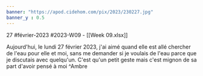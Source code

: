 ```yaml
---
banner: "https://apod.cidehom.com/pix/2023/230227.jpg"
banner_y : 0.5
---
```

27 #février-2023 #2023-W09 - [[Week 09.xlsx]]


Aujourd'hui, le lundi 27 février 2023, j'ai aimé quand elle est allé chercher de l'eau pour elle et moi, sans me demander si je voulais de l'eau parce que je discutais avec quelqu'un. C'est qu'un petit geste mais c'est mignon de sa part d'avoir pensé à moi ^Ambre